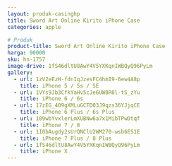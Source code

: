 ```yaml
---
layout: produk-casinghp
title: Sword Art Online Kirito iPhone Case
categories: apple

# Produk
product-title: Sword Art Online Kirito iPhone Case
harga: 90000
sku: hn-1757
image-drive: 1fS46dltU8AwY4V5YXKqnIWBQyQ96PyLm
gallery:
  - url: 1zV2eEzH-fdnIqJzesFC4hmI9-6ew4A8p
    title: iPhone 5 / 5s / SE
  - url: 1VYs9Jb3CfkYaHv5cJe6UW8R0l-tS_zYu
    title: iPhone 6 / 6s
  - url: 17zEG_409gXMLuGCTD03J9qzs36YJjqCE
    title: iPhone 6 Plus / 6s Plus
  - url: 109wbYvxlerLmXUBNw6a7x1MibTPwDtqf
    title: iPhone 7 / 8
  - url: 1I0bAugdy2sUrQNClU2WM270-wsb6ES1E
    title: iPhone 7 Plus / 8 Plus
  - url: 1fS46dltU8AwY4V5YXKqnIWBQyQ96PyLm
    title: iPhone X
---
```


